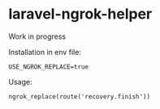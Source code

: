 # laravel-ngrok-helper

Work in progress

Installation in env file:

```
USE_NGROK_REPLACE=true
```

Usage:

```
ngrok_replace(route('recovery.finish'))
```
